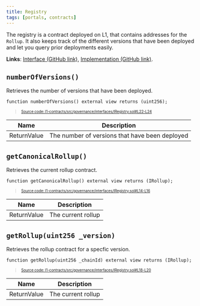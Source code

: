 ```yaml
---
title: Registry
tags: [portals, contracts]
---
```


The registry is a contract deployed on L1, that contains addresses for the `Rollup`. It also keeps track of the different versions that have been deployed and let you query prior deployments easily.

**Links**: [Interface (GitHub link)](https://github.com/AztecProtocol/aztec-packages/blob/master/l1-contracts/src/governance/interfaces/IRegistry.sol), [Implementation (GitHub link)](https://github.com/AztecProtocol/aztec-packages/blob/master/l1-contracts/src/governance/Registry.sol).

## `numberOfVersions()`

Retrieves the number of versions that have been deployed.

```solidity title="registry_number_of_versions" showLineNumbers 
function numberOfVersions() external view returns (uint256);
```
> <sup><sub><a href="https://github.com/AztecProtocol/aztec-packages/blob/v0.87.2/l1-contracts/src/governance/interfaces/IRegistry.sol#L22-L24" target="_blank" rel="noopener noreferrer">Source code: l1-contracts/src/governance/interfaces/IRegistry.sol#L22-L24</a></sub></sup>


| Name        | Description                                    |
| ----------- | ---------------------------------------------- |
| ReturnValue | The number of versions that have been deployed |

## `getCanonicalRollup()`

Retrieves the current rollup contract.

```solidity title="registry_get_canonical_rollup" showLineNumbers 
function getCanonicalRollup() external view returns (IRollup);
```
> <sup><sub><a href="https://github.com/AztecProtocol/aztec-packages/blob/v0.87.2/l1-contracts/src/governance/interfaces/IRegistry.sol#L14-L16" target="_blank" rel="noopener noreferrer">Source code: l1-contracts/src/governance/interfaces/IRegistry.sol#L14-L16</a></sub></sup>


| Name        | Description        |
| ----------- | ------------------ |
| ReturnValue | The current rollup |

## `getRollup(uint256 _version)`

Retrieves the rollup contract for a specfic version.

```solidity title="registry_get_rollup" showLineNumbers 
function getRollup(uint256 _chainId) external view returns (IRollup);
```
> <sup><sub><a href="https://github.com/AztecProtocol/aztec-packages/blob/v0.87.2/l1-contracts/src/governance/interfaces/IRegistry.sol#L18-L20" target="_blank" rel="noopener noreferrer">Source code: l1-contracts/src/governance/interfaces/IRegistry.sol#L18-L20</a></sub></sup>


| Name        | Description        |
| ----------- | ------------------ |
| ReturnValue | The current rollup |
